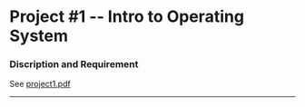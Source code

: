 # Project #1 -- Intro to Operating System

### Discription and Requirement ###

See [project1.pdf](https://github.com/faw21/Operating-System-Projects/blob/master/Project1/project1.pdf)

---

